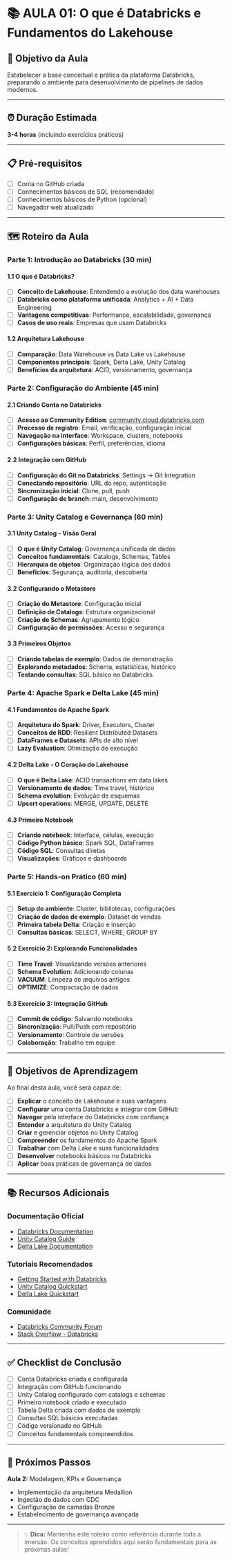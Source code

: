 # 📚 AULA 01: O que é Databricks e Fundamentos do Lakehouse

## 🎯 Objetivo da Aula
Estabelecer a base conceitual e prática da plataforma Databricks, preparando o ambiente para desenvolvimento de pipelines de dados modernos.

---

## ⏰ Duração Estimada
**3-4 horas** (incluindo exercícios práticos)

---

## 📋 Pré-requisitos
- [ ] Conta no GitHub criada
- [ ] Conhecimentos básicos de SQL (recomendado)
- [ ] Conhecimentos básicos de Python (opcional)
- [ ] Navegador web atualizado

---

## 🗺️ Roteiro da Aula

### **Parte 1: Introdução ao Databricks (30 min)**

#### 1.1 O que é Databricks?
- [ ] **Conceito de Lakehouse**: Entendendo a evolução dos data warehouses
- [ ] **Databricks como plataforma unificada**: Analytics + AI + Data Engineering
- [ ] **Vantagens competitivas**: Performance, escalabilidade, governança
- [ ] **Casos de uso reais**: Empresas que usam Databricks

#### 1.2 Arquitetura Lakehouse
- [ ] **Comparação**: Data Warehouse vs Data Lake vs Lakehouse
- [ ] **Componentes principais**: Spark, Delta Lake, Unity Catalog
- [ ] **Benefícios da arquitetura**: ACID, versionamento, governança

### **Parte 2: Configuração do Ambiente (45 min)**

#### 2.1 Criando Conta no Databricks
- [ ] **Acesso ao Community Edition**: [community.cloud.databricks.com](https://community.cloud.databricks.com)
- [ ] **Processo de registro**: Email, verificação, configuração inicial
- [ ] **Navegação na interface**: Workspace, clusters, notebooks
- [ ] **Configurações básicas**: Perfil, preferências, idioma

#### 2.2 Integração com GitHub
- [ ] **Configuração do Git no Databricks**: Settings → Git Integration
- [ ] **Conectando repositório**: URL do repo, autenticação
- [ ] **Sincronização inicial**: Clone, pull, push
- [ ] **Configuração de branch**: main, desenvolvimento

### **Parte 3: Unity Catalog e Governança (60 min)**

#### 3.1 Unity Catalog - Visão Geral
- [ ] **O que é Unity Catalog**: Governança unificada de dados
- [ ] **Conceitos fundamentais**: Catalogs, Schemas, Tables
- [ ] **Hierarquia de objetos**: Organização lógica dos dados
- [ ] **Benefícios**: Segurança, auditoria, descoberta

#### 3.2 Configurando o Metastore
- [ ] **Criação do Metastore**: Configuração inicial
- [ ] **Definição de Catalogs**: Estrutura organizacional
- [ ] **Criação de Schemas**: Agrupamento lógico
- [ ] **Configuração de permissões**: Acesso e segurança

#### 3.3 Primeiros Objetos
- [ ] **Criando tabelas de exemplo**: Dados de demonstração
- [ ] **Explorando metadados**: Schema, estatísticas, histórico
- [ ] **Testando consultas**: SQL básico no Databricks

### **Parte 4: Apache Spark e Delta Lake (45 min)**

#### 4.1 Fundamentos do Apache Spark
- [ ] **Arquitetura do Spark**: Driver, Executors, Cluster
- [ ] **Conceitos de RDD**: Resilient Distributed Datasets
- [ ] **DataFrames e Datasets**: APIs de alto nível
- [ ] **Lazy Evaluation**: Otimização de execução

#### 4.2 Delta Lake - O Coração do Lakehouse
- [ ] **O que é Delta Lake**: ACID transactions em data lakes
- [ ] **Versionamento de dados**: Time travel, histórico
- [ ] **Schema evolution**: Evolução de esquemas
- [ ] **Upsert operations**: MERGE, UPDATE, DELETE

#### 4.3 Primeiro Notebook
- [ ] **Criando notebook**: Interface, células, execução
- [ ] **Código Python básico**: Spark SQL, DataFrames
- [ ] **Código SQL**: Consultas diretas
- [ ] **Visualizações**: Gráficos e dashboards

### **Parte 5: Hands-on Prático (60 min)**

#### 5.1 Exercício 1: Configuração Completa
- [ ] **Setup do ambiente**: Cluster, bibliotecas, configurações
- [ ] **Criação de dados de exemplo**: Dataset de vendas
- [ ] **Primeira tabela Delta**: Criação e inserção
- [ ] **Consultas básicas**: SELECT, WHERE, GROUP BY

#### 5.2 Exercício 2: Explorando Funcionalidades
- [ ] **Time Travel**: Visualizando versões anteriores
- [ ] **Schema Evolution**: Adicionando colunas
- [ ] **VACUUM**: Limpeza de arquivos antigos
- [ ] **OPTIMIZE**: Compactação de dados

#### 5.3 Exercício 3: Integração GitHub
- [ ] **Commit de código**: Salvando notebooks
- [ ] **Sincronização**: Pull/Push com repositório
- [ ] **Versionamento**: Controle de versões
- [ ] **Colaboração**: Trabalho em equipe

---

## 🎯 Objetivos de Aprendizagem

Ao final desta aula, você será capaz de:

- [ ] **Explicar** o conceito de Lakehouse e suas vantagens
- [ ] **Configurar** uma conta Databricks e integrar com GitHub
- [ ] **Navegar** pela interface do Databricks com confiança
- [ ] **Entender** a arquitetura do Unity Catalog
- [ ] **Criar** e gerenciar objetos no Unity Catalog
- [ ] **Compreender** os fundamentos do Apache Spark
- [ ] **Trabalhar** com Delta Lake e suas funcionalidades
- [ ] **Desenvolver** notebooks básicos no Databricks
- [ ] **Aplicar** boas práticas de governança de dados

---

## 📚 Recursos Adicionais

### Documentação Oficial
- [Databricks Documentation](https://docs.databricks.com/)
- [Unity Catalog Guide](https://docs.databricks.com/data-governance/unity-catalog/index.html)
- [Delta Lake Documentation](https://docs.delta.io/)

### Tutoriais Recomendados
- [Getting Started with Databricks](https://docs.databricks.com/getting-started/index.html)
- [Unity Catalog Quickstart](https://docs.databricks.com/data-governance/unity-catalog/get-started.html)
- [Delta Lake Quickstart](https://docs.delta.io/latest/quick-start.html)

### Comunidade
- [Databricks Community Forum](https://community.databricks.com/)
- [Stack Overflow - Databricks](https://stackoverflow.com/questions/tagged/databricks)

---

## ✅ Checklist de Conclusão

- [ ] Conta Databricks criada e configurada
- [ ] Integração com GitHub funcionando
- [ ] Unity Catalog configurado com catalogs e schemas
- [ ] Primeiro notebook criado e executado
- [ ] Tabela Delta criada com dados de exemplo
- [ ] Consultas SQL básicas executadas
- [ ] Código versionado no GitHub
- [ ] Conceitos fundamentais compreendidos

---

## 🚀 Próximos Passos

**Aula 2:** Modelagem, KPIs e Governança
- Implementação da arquitetura Medallion
- Ingestão de dados com CDC
- Configuração de camadas Bronze
- Estabelecimento de governança avançada

---

> 💡 **Dica:** Mantenha este roteiro como referência durante toda a imersão. Os conceitos aprendidos aqui serão fundamentais para as próximas aulas!
